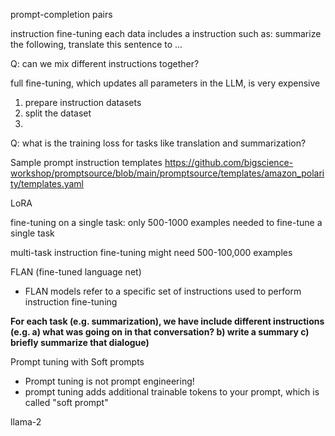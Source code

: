 prompt-completion pairs

instruction fine-tuning
each data includes a instruction such as: summarize the following, translate this sentence to ...

Q: can we mix different instructions together?

full fine-tuning, which updates all parameters in the LLM, is very expensive

1. prepare instruction datasets
2. split the dataset
3. 

Q: what is the training loss for tasks like translation and summarization?

Sample prompt instruction templates
https://github.com/bigscience-workshop/promptsource/blob/main/promptsource/templates/amazon_polarity/templates.yaml

LoRA

fine-tuning on a single task: only 500-1000 examples needed to fine-tune a single task


multi-task instruction fine-tuning might need 500-100,000 examples

FLAN (fine-tuned language net)
- FLAN models refer to a specific set of instructions used to perform instruction fine-tuning

**For each task (e.g. summarization), we have include different instructions (e.g. a) what was going on in that conversation? b) write a summary c) briefly summarize that dialogue)**


Prompt tuning with Soft prompts
- Prompt tuning is not prompt engineering!
- prompt tuning adds additional trainable tokens to your prompt, which is called "soft prompt"


llama-2
